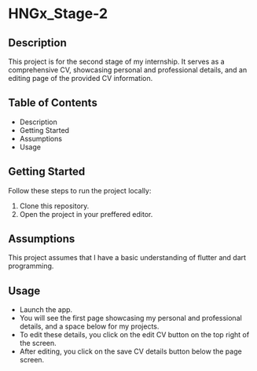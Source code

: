 
# HNGx_Stage-2

## Description
This project is for the second stage of my internship. It serves as a comprehensive CV, showcasing personal and professional details, and an editing page of the provided CV information.

## Table of Contents
- Description
- Getting Started
- Assumptions
- Usage

## Getting Started
Follow these steps to run the project locally:
1. Clone this repository.
2. Open the project in your preffered editor.

## Assumptions
This project assumes that I have a basic understanding of flutter and dart programming.

## Usage
- Launch the app.
- You will see the first page showcasing my personal and professional details, and a space below for my projects.
- To edit these details, you click on the edit CV button on the top right of the screen.
- After editing, you click on the save CV details button below the page screen. 

